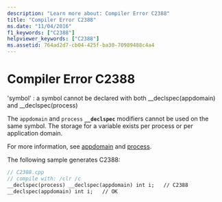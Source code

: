 ```yaml
---
description: "Learn more about: Compiler Error C2388"
title: "Compiler Error C2388"
ms.date: "11/04/2016"
f1_keywords: ["C2388"]
helpviewer_keywords: ["C2388"]
ms.assetid: 764ad2d7-cb04-425f-ba30-70989488c4a4
---
```

# Compiler Error C2388

'symbol' : a symbol cannot be declared with both __declspec(appdomain) and \__declspec(process)

The `appdomain` and `process` **`__declspec`** modifiers cannot be used on the same symbol. The storage for a variable exists per process or per application domain.

For more information, see [appdomain](../../cpp/appdomain.md) and [process](../../cpp/process.md).

The following sample generates C2388:

```cpp
// C2388.cpp
// compile with: /clr /c
__declspec(process) __declspec(appdomain) int i;   // C2388
__declspec(appdomain) int i;   // OK
```

